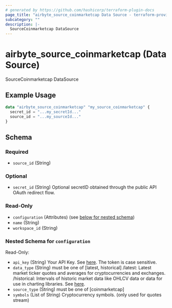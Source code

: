 ```yaml
---
# generated by https://github.com/hashicorp/terraform-plugin-docs
page_title: "airbyte_source_coinmarketcap Data Source - terraform-provider-airbyte"
subcategory: ""
description: |-
  SourceCoinmarketcap DataSource
---
```


# airbyte_source_coinmarketcap (Data Source)

SourceCoinmarketcap DataSource

## Example Usage

```terraform
data "airbyte_source_coinmarketcap" "my_source_coinmarketcap" {
  secret_id = "...my_secretId..."
  source_id = "...my_sourceId..."
}
```

<!-- schema generated by tfplugindocs -->
## Schema

### Required

- `source_id` (String)

### Optional

- `secret_id` (String) Optional secretID obtained through the public API OAuth redirect flow.

### Read-Only

- `configuration` (Attributes) (see [below for nested schema](#nestedatt--configuration))
- `name` (String)
- `workspace_id` (String)

<a id="nestedatt--configuration"></a>
### Nested Schema for `configuration`

Read-Only:

- `api_key` (String) Your API Key. See <a href="https://coinmarketcap.com/api/documentation/v1/#section/Authentication">here</a>. The token is case sensitive.
- `data_type` (String) must be one of [latest, historical]
/latest: Latest market ticker quotes and averages for cryptocurrencies and exchanges. /historical: Intervals of historic market data like OHLCV data or data for use in charting libraries. See <a href="https://coinmarketcap.com/api/documentation/v1/#section/Endpoint-Overview">here</a>.
- `source_type` (String) must be one of [coinmarketcap]
- `symbols` (List of String) Cryptocurrency symbols. (only used for quotes stream)


